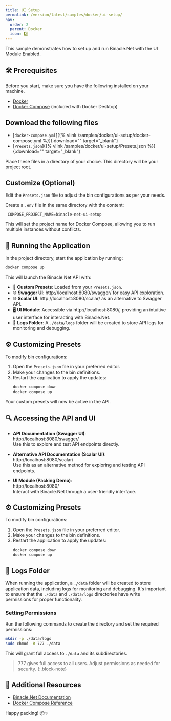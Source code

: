 ```yaml
---
title: UI Setup
permalink: /version/latest/samples/docker/ui-setup/
nav:
  order: 2
  parent: Docker
  icon: 2️⃣
---
```



This sample demonstrates how to set up and run Binacle.Net with the UI Module Enabled.

## 🛠️ Prerequisites

Before you start, make sure you have the following installed on your machine.

- [Docker](https://www.docker.com/get-started)
- [Docker Compose](https://www.docker.com/get-started) (included with Docker Desktop)

## Download the following files

- [`docker-compose.yml`]({% vlink /samples/docker/ui-setup/docker-compose.yml %}){:download="" target="_blank"}
- [`Presets.json`]({% vlink /samples/docker/ui-setup/Presets.json %}){:download="" target="_blank"}

Place these files in a directory of your choice. This directory will be your project root.

## Customize (Optional)

Edit the `Presets.json` file to adjust the bin configurations as per your needs.

Create a `.env` file in the same directory with the content:
```text
 COMPOSE_PROJECT_NAME=binacle-net-ui-setup
```  

This will set the project name for Docker Compose, allowing you to run multiple instances without conflicts.


## 🚀 Running the Application
In the project directory, start the application by running:
```bash
docker compose up
```
This will launch the Binacle.Net API with:
- 📖 **Custom Presets**: Loaded from your `Presets.json`.
- 🌐 **Swagger UI**: http://localhost:8080/swagger/ for easy API exploration.
- 🌐 **Scalar UI**: http://localhost:8080/scalar/ as an alternative to Swagger API.
- 🖥️ **UI Module**: Accessible via http://localhost:8080/, providing an intuitive user interface for interacting with Binacle.Net.
- 📂 **Logs Folder**: A `./data/logs` folder will be created to store API logs for monitoring and debugging.

## ⚙️ Customizing Presets
To modify bin configurations:
1. Open the `Presets.json` file in your preferred editor.
2. Make your changes to the bin definitions.
3. Restart the application to apply the updates:<br>
    ```bash
    docker compose down
    docker compose up
    ```
Your custom presets will now be active in the API.

## 🔍 Accessing the API and UI
- **API Documentation (Swagger UI)**:<br>
  http://localhost:8080/swagger/ <br>
  Use this to explore and test API endpoints directly.

- **Alternative API Documentation (Scalar UI)**:<br>
  http://localhost:8080/scalar/ <br>
  Use this as an alternative method for exploring and testing API endpoints.

- **UI Module (Packing Demo)**:<br>
  http://localhost:8080/<br>
  Interact with Binacle.Net through a user-friendly interface.

## ⚙️ Customizing Presets
To modify bin configurations:
1. Open the `Presets.json` file in your preferred editor.
2. Make your changes to the bin definitions.
3. Restart the application to apply the updates:<br>
    ```bash
    docker compose down
    docker compose up
    ```

## 📂 Logs Folder
When running the application, a `./data` folder will be created to store application data, including logs for monitoring and debugging.
It's important to ensure that the `./data` and `./data/logs` directories have write permissions for proper functionality.

### Setting Permissions
Run the following commands to create the directory and set the required permissions:

```bash
mkdir -p ./data/logs
sudo chmod -R 777 ./data
```
This will grant full access to `./data` and its subdirectories.

> 777 gives full access to all users. Adjust permissions as needed for security.
{:.block-note}

## 📄 Additional Resources
- [Binacle.Net Documentation](https://docs.binacle.net/)
- [Docker Compose Reference](https://docs.docker.com/compose/)

Happy packing! 📦✨

